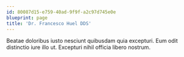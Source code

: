 ```yaml
---
id: 80087d15-e759-40ad-9f9f-a2c97d745e0e
blueprint: page
title: 'Dr. Francesco Huel DDS'
---
```

Beatae doloribus iusto nesciunt quibusdam quia excepturi. Eum odit distinctio iure illo ut. Excepturi nihil officia libero nostrum.